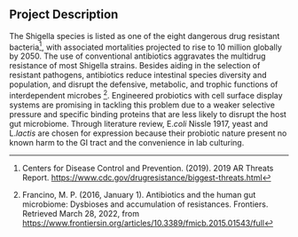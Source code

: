 ## Project Description

The Shigella species is listed as one of the eight dangerous drug resistant bacteria[^CDC,2019], with associated mortalities projected to rise to 10 million globally by 2050. The use of conventional antibiotics aggravates the multidrug resistance of most Shigella strains. Besides aiding in the selection of resistant pathogens, antibiotics reduce intestinal species diversity and population, and disrupt the defensive, metabolic, and trophic functions of interdependent microbes [^Francino,2016]. Engineered probiotics with cell surface display systems are promising in tackling this problem due to a weaker selective pressure and specific binding proteins that are less likely to disrupt the host gut microbiome. Through literature review, E.*coli* Nissle 1917, yeast and L.*lactis* are chosen for expression because their probiotic nature present no known harm to the GI tract and the convenience in lab culturing.

[^CDC,2019]: Centers for Disease Control and Prevention. (2019). 2019 AR Threats Report. <https://www.cdc.gov/drugresistance/biggest-threats.html>

[^Francino,2016]: Francino, M. P. (2016, January 1). Antibiotics and the human gut microbiome: Dysbioses and accumulation of resistances. Frontiers. Retrieved March 28, 2022, from <https://www.frontiersin.org/articles/10.3389/fmicb.2015.01543/full>

